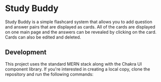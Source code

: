 # Study Buddy

Study Buddy is a simple flashcard system that allows you to add question and answer pairs that are displayed as cards. All of the cards are displayed on one main page and the answers can be revealed by clicking on the card. Cards can also be edited and deleted.

## Development
This project uses the standard MERN stack along with the Chakra UI component library. If you're interested in creating a local copy, clone the repository and run the following commands:
